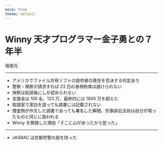 ```yaml
---
marp: true
theme: default
---
```


# Winny 天才プログラマー金子勇との７年半

壇俊光

---

- アメリカでファイル共有ソフトの提供者の責任を否決する判定あり
- 警察・検察が請求すれば 23 日の身柄拘束は避けられない
- 保釈は起訴後にしか認められない
- 支援金は 105 名、123 万、最終的には 1600 万を超えた
- 取調室で潔白を語っても調書には記載されない
- 捜査側が作文した調書であっても署名した瞬間、刑事訴訟法状は自分が喋ったものと同じに扱われる
- Winny を開発した理由「そこに山があったから登った」

---

- JASRAC は京都府警の肩を持った
